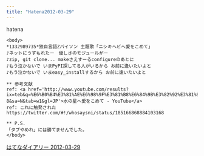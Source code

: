 ```yaml
---
title: "Hatena2012-03-29"
---
```


hatena

```
<body>
*1332989735*独自言語Zパイソン 主題歌「ニシキヘビへ愛をこめて」
♪ネットにうずもれたー　優しさのモジュールがー
♪zip, git clone... makeさえすーるconfigureのあとに
♪もう泣かないで いまPyPI探してる人がいるから お前に逢いたいよと
♪もう泣かないで いまeasy_installするから お前に逢いたいよと

** 参考文献
ref: <a href='http://www.youtube.com/results?ix=teb&q=%E6%B0%B4%E3%81%AE%E6%98%9F%E3%81%B8%E6%84%9B%E3%82%92%E3%81%93%E3%82%81%E3%81%A6&um=1&ie=UTF-8&sa=N&tab=w1&gl=JP'>水の星へ愛をこめて - YouTube</a>
ref: これに触発された https://twitter.com/#!/whosaysni/status/185166868884103168

** P.S.
「タブやめれ」には勝てませんでした。
</body>
```


[はてなダイアリー 2012-03-29](https://nishiohirokazu.hatenadiary.org/archive/2012/03/29)